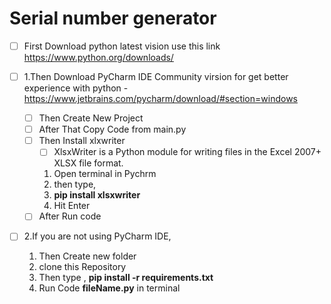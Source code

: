 # Serial number generator
- [ ]  First Download python latest vision use this link https://www.python.org/downloads/
- [ ]   1.Then Download PyCharm IDE Community virsion for get better experience with python
 		  -  https://www.jetbrains.com/pycharm/download/#section=windows
 		  
	- [ ]  Then Create New Project
	- [ ]  After That Copy Code from main.py
	- [ ]  Then Install xlxwriter
		- [ ]  XlsxWriter is a Python module for writing files in the Excel 2007+ XLSX file format.
		1.  Open terminal in Pychrm 
		2.  then type,
		3.  **pip install xlsxwriter**
		4.  Hit  Enter
	- [ ]  After Run code
	
- [ ]   2.If you are not using PyCharm IDE,
	1.  Then Create new folder
	2.  clone this Repository
	3.  Then type , **pip install -r requirements.txt**
	4.  Run Code  **fileName.py** in terminal
